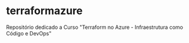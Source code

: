 # terraformazure
Repositório dedicado a Curso "Terraform no Azure - Infraestrutura como Código e DevOps"
